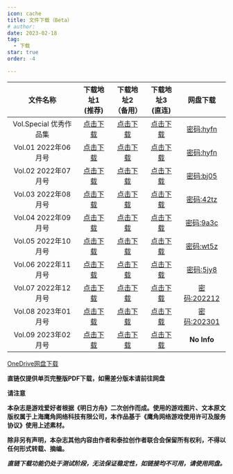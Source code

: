 ```yaml
---
icon: cache
title: 文件下载（Beta）
# author: 
date: 2023-02-18
tag:
  - 下载
star: true
order: -4

---
```

<!-- more -->

| 文件名称 | 下载地址1<br>(推荐) | 下载地址2<br>（备用） | 下载地址3<br>(直连) | 网盘下载 |
|:-:|:-:|:-:|:-:|:-:|
| Vol.Special 优秀作品集 | [点击下载](https://raw.fastgit.org/dscmarkw/aneot-pdf/main/回归线Vol.Special_22-05.pdf) | [点击下载](https://github.nite07.com/dscmarkw/aneot-pdf/raw/main/回归线Vol.Special_22-05.pdf) | [点击下载](https://raw.githubusercontent.com/dscmarkw/aneot-pdf/main/回归线Vol.Special_22-05.pdf) | [密码:hyfn](https://wwb.lanzouf.com/b011miqxc) |
| Vol.01 2022年06月号 | [点击下载](https://raw.fastgit.org/dscmarkw/aneot-pdf/main/回归线Vol.01_22-06.pdf) | [点击下载](https://github.nite07.com/dscmarkw/aneot-pdf/raw/main/回归线Vol.01_22-06.pdf) | [点击下载](https://raw.githubusercontent.com/dscmarkw/aneot-pdf/main/回归线Vol.01_22-06.pdf) | [密码:hyfn](https://wwb.lanzouf.com/b011miqxc) |
| Vol.02 2022年07月号 | [点击下载](https://raw.fastgit.org/dscmarkw/aneot-pdf/main/回归线Vol.02_22-07.pdf) | [点击下载](https://github.nite07.com/dscmarkw/aneot-pdf/raw/main/回归线Vol.02_22-07.pdf) | [点击下载](https://raw.githubusercontent.com/dscmarkw/aneot-pdf/main/回归线Vol.02_22-07.pdf) | [密码:bj05](https://wwb.lanzouf.com/b011u6cne) |
| Vol.03 2022年08月号 | [点击下载](https://raw.fastgit.org/dscmarkw/aneot-pdf/main/回归线Vol.03_22-08.pdf) | [点击下载](https://github.nite07.com/dscmarkw/aneot-pdf/raw/main/回归线Vol.03_22-08.pdf) | [点击下载](https://raw.githubusercontent.com/dscmarkw/aneot-pdf/main/回归线Vol.03_22-08.pdf) | [密码:42tz](https://wwb.lanzouy.com/b011ya7gf) |
| Vol.04 2022年09月号 | [点击下载](https://raw.fastgit.org/dscmarkw/aneot-pdf/main/回归线Vol.04_22-09.pdf) | [点击下载](https://github.nite07.com/dscmarkw/aneot-pdf/raw/main/回归线Vol.04_22-09.pdf) | [点击下载](https://raw.githubusercontent.com/dscmarkw/aneot-pdf/main/回归线Vol.04_22-09.pdf) | [密码:9a3c](https://wwb.lanzoue.com/b0121q8la) |
| Vol.05 2022年10月号 | [点击下载](https://raw.fastgit.org/dscmarkw/aneot-pdf/main/回归线Vol.05_22-10.pdf) | [点击下载](https://github.nite07.com/dscmarkw/aneot-pdf/raw/main/回归线Vol.05_22-10.pdf) | [点击下载](https://raw.githubusercontent.com/dscmarkw/aneot-pdf/main/回归线Vol.05_22-10.pdf) | [密码:wt5z](https://cloud.189.cn/web/share?code=JJFrM3fqqyMj) |
| Vol.06 2022年11月号 | [点击下载](https://raw.fastgit.org/dscmarkw/aneot-pdf/main/回归线Vol.06_22-11.pdf) | [点击下载](https://github.nite07.com/dscmarkw/aneot-pdf/raw/main/回归线Vol.06_22-11.pdf) | [点击下载](https://raw.githubusercontent.com/dscmarkw/aneot-pdf/main/回归线Vol.06_22-11.pdf) | [密码:5jy8](https://aneot.lanzoue.com/b012bjyib) |
| Vol.07 2022年12月号 | [点击下载](https://raw.fastgit.org/dscmarkw/aneot-pdf/main/回归线Vol.07_22-12.pdf) | [点击下载](https://github.nite07.com/dscmarkw/aneot-pdf/raw/main/回归线Vol.07_22-12.pdf) | [点击下载](https://raw.githubusercontent.com/dscmarkw/aneot-pdf/main/回归线Vol.07_22-12.pdf) | [密码:202212](https://wwwe.lanzoue.com/b041kqqmf) |
| Vol.08 2023年01月号 | [点击下载](https://raw.fastgit.org/dscmarkw/aneot-pdf/main/回归线Vol.08_23-01.pdf) | [点击下载](https://github.nite07.com/dscmarkw/aneot-pdf/raw/main/回归线Vol.08_23-01.pdf) | [点击下载](https://raw.githubusercontent.com/dscmarkw/aneot-pdf/main/回归线Vol.08_23-01.pdf) | [密码:202301](https://wwwe.lanzoum.com/b041o7uuh) |
| Vol.09 2023年02月号 | [点击下载](https://raw.fastgit.org/dscmarkw/aneot-pdf/main/回归线Vol.09_23-02.pdf) | [点击下载](https://github.nite07.com/dscmarkw/aneot-pdf/raw/main/回归线Vol.09_23-02.pdf) | [点击下载](https://raw.githubusercontent.com/dscmarkw/aneot-pdf/main/回归线Vol.09_23-02.pdf) | **No Info** |

[OneDrive网盘下载](https://yigeyigeren-my.sharepoint.com/:f:/g/personal/repository_yigeyigeren_onmicrosoft_com/EpMepFtuY5ZJoIW3GPsL9ysBDhEjf9cze3R2tiXWgK4Ejg?e=gsJYPz)

**直链仅提供单页完整版PDF下载，如需差分版本请前往网盘**

**请注意**

**本杂志是游戏爱好者根据《明日方舟》二次创作而成。使用的游戏图片、文本原文版权属于上海鹰角网络科技有限公司，本作品基于《鹰角网络游戏使用许可及服务协议》使用上述素材。**

**除非另有声明，本杂志其他内容由作者和泰拉创作者联合会保留所有权利，不得以任何形式转载、摘编。**

***直链下载功能仍处于测试阶段，无法保证稳定性，如链接均不可用，请使用网盘。***

<ArticleAd />